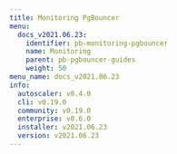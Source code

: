 ```yaml
---
title: Monitoring PgBouncer
menu:
  docs_v2021.06.23:
    identifier: pb-monitoring-pgbouncer
    name: Monitoring
    parent: pb-pgbouncer-guides
    weight: 50
menu_name: docs_v2021.06.23
info:
  autoscaler: v0.4.0
  cli: v0.19.0
  community: v0.19.0
  enterprise: v0.6.0
  installer: v2021.06.23
  version: v2021.06.23
---
```


